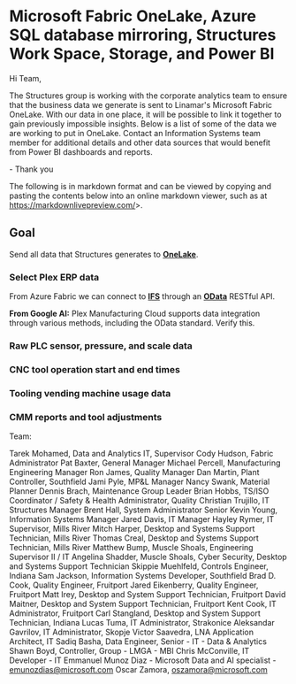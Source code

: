 # Microsoft Fabric OneLake, Azure SQL database mirroring, Structures Work Space, Storage, and Power BI

Hi Team,

The Structures group is working with the corporate analytics team to ensure that the business data we generate is sent to Linamar's Microsoft Fabric OneLake. With our data in one place, it will be possible to link it together to gain previously impossible insights. Below is a list of some of the data we are working to put in OneLake. Contact an Information Systems team member for additional details and other data sources that would benefit from Power BI dashboards and reports.

- Thank you

The following is in markdown format and can be viewed by copying and pasting the contents below into an online markdown viewer, such as at <https://markdownlivepreview.com/>>.

## Goal

Send all data that Structures generates to **[OneLake](https://learn.microsoft.com/en-us/fabric/onelake/onelake-overview#:~:text=OneLake%20is%20the%20OneDrive%20for,business%20users%20to%20use%20them.)**.

### Select Plex ERP data

From Azure Fabric we can connect to **[IFS](https://docs.ifs.com/techdocs/Foundation1/050_development/024_integration/010_restful_odata/)** through an **[OData](https://www.odata.org/)** RESTful API.  

**From Google AI:** Plex Manufacturing Cloud supports data integration through various methods, including the OData standard. Verify this.

### Raw PLC sensor, pressure, and scale data

### CNC tool operation start and end times

### Tooling vending machine usage data

### CMM reports and tool adjustments

Team:

Tarek Mohamed, Data and Analytics IT, Supervisor
Cody Hudson, Fabric Administrator
Pat Baxter, General Manager
Michael Percell, Manufacturing Engineering Manager
Ron James, Quality Manager
Dan Martin, Plant Controller, Southfield
Jami Pyle, MP&L Manager
Nancy Swank, Material Planner
Dennis Brach, Maintenance Group Leader
Brian Hobbs, TS/ISO Coordinator / Safety & Health Administrator, Quality
Christian Trujillo, IT Structures Manager
Brent Hall, System Administrator Senior
Kevin Young, Information Systems Manager
Jared Davis, IT Manager
Hayley Rymer, IT Supervisor, Mills River
Mitch Harper, Desktop and Systems Support Technician, Mills River
Thomas Creal, Desktop and Systems Support Technician, Mills River
Matthew Bump, Muscle Shoals, Engineering Supervisor II / IT
Angelina Shadder, Muscle Shoals, Cyber Security, Desktop and Systems Support Technician
Skippie Muehlfeld, Controls Engineer, Indiana
Sam Jackson, Information Systems Developer, Southfield
Brad D. Cook, Quality Engineer, Fruitport
Jared Eikenberry, Quality Engineer, Fruitport
Matt Irey, Desktop and System Support Technician, Fruitport
David Maitner,  Desktop and System Support Technician, Fruitport
Kent Cook, IT Administrator, Fruitport
Carl Stangland, Desktop and System Support Technician, Indiana
Lucas Tuma, IT Administrator, Strakonice
Aleksandar Gavrilov, IT Administrator, Skopje
Victor Saavedra, LNA Application Architect, IT
Sadiq Basha, Data Engineer, Senior - IT - Data & Analytics
Shawn Boyd, Controller, Group - LMGA - MBI
Chris McConville, IT Developer - IT
Emmanuel Munoz Diaz - Microsoft Data and AI specialist - <emunozdias@microsoft.com>
Oscar Zamora, <oszamora@microsoft.com>
